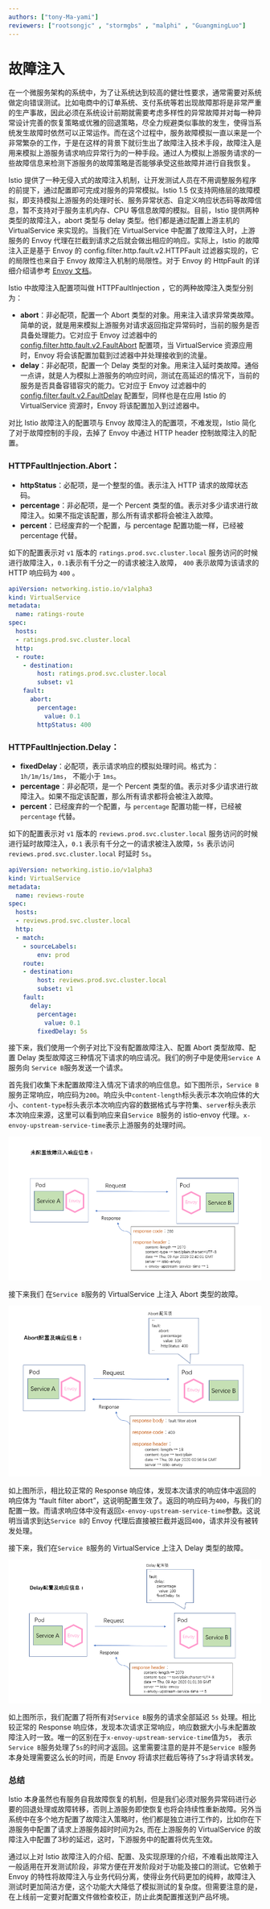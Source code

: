 ```yaml
---
authors: ["tony-Ma-yami"]
reviewers: ["rootsongjc" , "stormgbs" , "malphi" , "GuangmingLuo"]
---
```


# 故障注入

在一个微服务架构的系统中，为了让系统达到较高的健壮性要求，通常需要对系统做定向错误测试。比如电商中的订单系统、支付系统等若出现故障那将是非常严重的生产事故，因此必须在系统设计前期就需要考虑多样性的异常故障并对每一种异常设计完善的恢复策略或优雅的回退策略，尽全力规避类似事故的发生，使得当系统发生故障时依然可以正常运作。而在这个过程中，服务故障模拟一直以来是一个非常繁杂的工作，于是在这样的背景下就衍生出了故障注入技术手段，故障注入是用来模拟上游服务请求响应异常行为的一种手段。通过人为模拟上游服务请求的一些故障信息来检测下游服务的故障策略是否能够承受这些故障并进行自我恢复。

Istio 提供了一种无侵入式的故障注入机制，让开发测试人员在不用调整服务程序的前提下，通过配置即可完成对服务的异常模拟。Istio 1.5 仅支持网络层的故障模拟，即支持模拟上游服务的处理时长、服务异常状态、自定义响应状态码等故障信息，暂不支持对于服务主机内存、CPU 等信息故障的模拟。目前，Istio 提供两种类型的故障注入，abort 类型与 delay 类型。他们都是通过配置上游主机的 VirtualService 来实现的。当我们在 VirtualService 中配置了故障注入时，上游服务的 Envoy 代理在拦截到请求之后就会做出相应的响应。实际上，Istio 的故障注入正是基于 Envoy 的 config.filter.http.fault.v2.HTTPFault 过滤器实现的，它的局限性也来自于 Envoy 故障注入机制的局限性。对于 Envoy 的 HttpFault 的详细介绍请参考 [Envoy 文档](https://www.envoyproxy.io/docs/envoy/latest/api-v2/config/filter/http/fault/v2/fault.proto#envoy-api-msg-config-filter-http-fault-v2-httpfault)。

Istio 中故障注入配置项叫做 HTTPFaultInjection ，它的两种故障注入类型分别为：

- **abort**：非必配项，配置一个 Abort 类型的对象。用来注入请求异常类故障。简单的说，就是用来模拟上游服务对请求返回指定异常码时，当前的服务是否具备处理能力。它对应于 Envoy 过滤器中的 [config.filter.http.fault.v2.FaultAbort](https://www.envoyproxy.io/docs/envoy/latest/api-v2/config/filter/http/fault/v2/fault.proto#envoy-api-msg-config-filter-http-fault-v2-faultabort) 配置项，当 VirtualService 资源应用时，Envoy 将会该配置加载到过滤器中并处理接收到的流量。
- **delay**：非必配项，配置一个 Delay 类型的对象。用来注入延时类故障。通俗一点讲，就是人为模拟上游服务的响应时间，测试在高延迟的情况下，当前的服务是否具备容错容灾的能力。它对应于 Envoy 过滤器中的 [config.filter.fault.v2.FaultDelay](https://www.envoyproxy.io/docs/envoy/latest/api-v2/config/filter/fault/v2/fault.proto#envoy-api-msg-config-filter-fault-v2-faultdelay) 配置型，同样也是在应用 Istio 的 VirtualService 资源时，Envoy 将该配置加入到过滤器中。

对比 Istio 故障注入的配置项与 Envoy 故障注入的配置项，不难发现，Istio 简化了对于故障控制的手段，去掉了 Envoy 中通过 HTTP header 控制故障注入的配置。

### HTTPFaultInjection.Abort：

- **httpStatus**：必配项，是一个整型的值。表示注入 HTTP 请求的故障状态码。
- **percentage**：非必配项，是一个 Percent 类型的值。表示对多少请求进行故障注入。如果不指定该配置，那么所有请求都将会被注入故障。
- **percent**：已经废弃的一个配置，与 percentage 配置功能一样，已经被 percentage 代替。

如下的配置表示对 `v1` 版本的 `ratings.prod.svc.cluster.local` 服务访问的时候进行故障注入，`0.1`表示有千分之一的请求被注入故障， `400` 表示故障为该请求的 HTTP 响应码为 `400` 。

```yaml
apiVersion: networking.istio.io/v1alpha3
kind: VirtualService
metadata:
  name: ratings-route
spec:
  hosts:
  - ratings.prod.svc.cluster.local
  http:
  - route:
    - destination:
        host: ratings.prod.svc.cluster.local
        subset: v1
    fault:
      abort:
        percentage:
          value: 0.1
        httpStatus: 400
```

### HTTPFaultInjection.Delay：

- **fixedDelay**：必配项，表示请求响应的模拟处理时间。格式为：`1h/1m/1s/1ms`， 不能小于 `1ms`。
- **percentage**：非必配项，是一个 Percent 类型的值。表示对多少请求进行故障注入。如果不指定该配置，那么所有请求都将会被注入故障。
- **percent**：已经废弃的一个配置，与 `percentage` 配置功能一样，已经被 `percentage` 代替。

如下的配置表示对 `v1` 版本的 `reviews.prod.svc.cluster.local` 服务访问的时候进行延时故障注入，`0.1` 表示有千分之一的请求被注入故障，`5s` 表示访问`reviews.prod.svc.cluster.local` 时延时 `5s`。

```yaml
apiVersion: networking.istio.io/v1alpha3
kind: VirtualService
metadata:
  name: reviews-route
spec:
  hosts:
  - reviews.prod.svc.cluster.local
  http:
  - match:
    - sourceLabels:
        env: prod
    route:
    - destination:
        host: reviews.prod.svc.cluster.local
        subset: v1
    fault:
      delay:
        percentage:
          value: 0.1
        fixedDelay: 5s
```



接下来，我们使用一个例子对比下没有配置故障注入、配置 Abort 类型故障、配置 Delay 类型故障这三种情况下请求的响应请况。我们的例子中是使用`Service A`服务向 `Service B`服务发送一个请求。

首先我们收集下未配置故障注入情况下请求的响应信息。如下图所示，`Service B`服务正常响应，响应码为`200`。响应头中`content-length`标头表示本次响应体的大小、`content-type`标头表示本次响应内容的数据格式与字符集、`server`标头表示本次响应来源，这里可以看到响应来自`Service B`服务的 istio-envoy 代理。`x-envoy-upstream-service-time`表示上游服务的处理时间。

![正常请求响应信息](../images/concepts-no-fault-inject.png)

接下来我们 在`Service B`服务的 VirtualService 上注入 Abort 类型的故障。

![注入 Abort 类型故障时请求响应信息](../images/concepts-fault-inject-abort.png)

如上图所示，相比较正常的 Response 响应体，发现本次请求的响应体中返回的响应体为 “fault filter abort”，这说明配置生效了。返回的响应码为`400`，与我们的配置一致。而请求响应体中没有返回`x-envoy-upstream-service-time`参数。这说明当请求到达`Service B`的 Envoy 代理后直接被拦截并返回`400`，请求并没有被转发处理。

接下来，我们在`Service B`服务的 VirtualService 上注入 Delay 类型的故障。

![注入 Delay 类型故障时请求响应信息](../images/concepts-fault-inject-delay.png)

如上图所示，我们配置了将所有对`Service B`服务的请求全部延迟 `5s` 处理。相比较正常的 Response 响应体，发现本次请求正常响应，响应数据大小与未配置故障注入时一致。唯一的区别在于`x-envoy-upstream-service-time`值为`5`， 表示`Service B`服务处理了`5s`的时间才返回。这里需要注意的是并不是`Service B`服务本身处理需要这么长的时间，而是 Envoy 将请求拦截后等待了`5s`才将请求转发。

### 总结

Istio 本身虽然也有服务自我故障恢复的机制，但是我们必须对服务异常码进行必要的回退处理或故障转移，否则上游服务即使恢复也将会持续性重新故障。另外当系统中在多个地方配置了故障注入策略时，他们都是独立进行工作的，比如你在下游服务中配置了请求上游服务超时时间为2s, 而在上游服务的 VirtualService 的故障注入中配置了3秒的延迟，这时，下游服务中的配置将优先生效。

通过以上对 Istio 故障注入的介绍、配置、及实现原理的介绍，不难看出故障注入一般适用在开发测试阶段，非常方便在开发阶段对于功能及接口的测试。它依赖于 Envoy 的特性将故障注入与业务代码分离，使得业务代码更加的纯粹，故障注入测试时更加简洁方便，这个功能大大降低了模拟测试的复杂度。但需要注意的是，在上线前一定要对配置文件做检查校正，防止此类配置推送到产品坏境。

